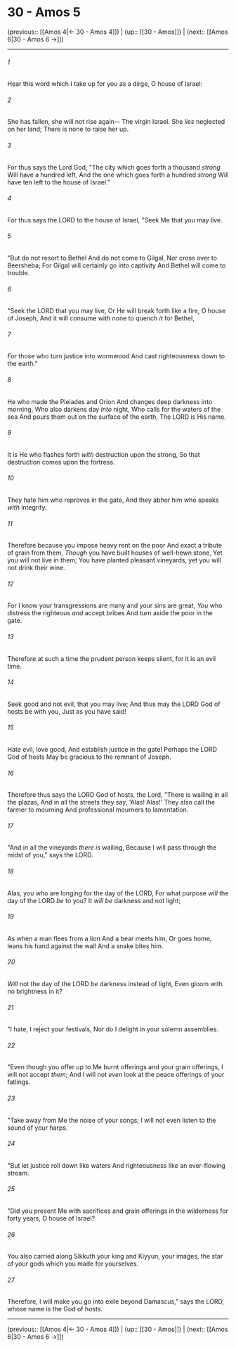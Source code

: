 # 30 - Amos 5

(previous:: [[Amos 4|← 30 - Amos 4]]) | (up:: [[30 - Amos]]) | (next:: [[Amos 6|30 - Amos 6 →]])

***


###### 1 
Hear this word which I take up for you as a dirge, O house of Israel: 

###### 2 
She has fallen, she will not rise again-- The virgin Israel. She _lies_ neglected on her land; There is none to raise her up. 

###### 3 
For thus says the Lord God, "The city which goes forth a thousand _strong_ Will have a hundred left, And the one which goes forth a hundred _strong_ Will have ten left to the house of Israel." 

###### 4 
For thus says the LORD to the house of Israel, "Seek Me that you may live. 

###### 5 
"But do not resort to Bethel And do not come to Gilgal, Nor cross over to Beersheba; For Gilgal will certainly go into captivity And Bethel will come to trouble. 

###### 6 
"Seek the LORD that you may live, Or He will break forth like a fire, O house of Joseph, And it will consume with none to quench _it_ for Bethel, 

###### 7 
_For_ those who turn justice into wormwood And cast righteousness down to the earth." 

###### 8 
He who made the Pleiades and Orion And changes deep darkness into morning, Who also darkens day _into_ night, Who calls for the waters of the sea And pours them out on the surface of the earth, The LORD is His name. 

###### 9 
It is He who flashes forth _with_ destruction upon the strong, So that destruction comes upon the fortress. 

###### 10 
They hate him who reproves in the gate, And they abhor him who speaks _with_ integrity. 

###### 11 
Therefore because you impose heavy rent on the poor And exact a tribute of grain from them, _Though_ you have built houses of well-hewn stone, Yet you will not live in them; You have planted pleasant vineyards, yet you will not drink their wine. 

###### 12 
For I know your transgressions are many and your sins are great, _You_ who distress the righteous _and_ accept bribes And turn aside the poor in the gate. 

###### 13 
Therefore at such a time the prudent person keeps silent, for it is an evil time. 

###### 14 
Seek good and not evil, that you may live; And thus may the LORD God of hosts be with you, Just as you have said! 

###### 15 
Hate evil, love good, And establish justice in the gate! Perhaps the LORD God of hosts May be gracious to the remnant of Joseph. 

###### 16 
Therefore thus says the LORD God of hosts, the Lord, "There is wailing in all the plazas, And in all the streets they say, 'Alas! Alas!' They also call the farmer to mourning And professional mourners to lamentation. 

###### 17 
"And in all the vineyards _there is_ wailing, Because I will pass through the midst of you," says the LORD. 

###### 18 
Alas, you who are longing for the day of the LORD, For what purpose _will_ the day of the LORD _be_ to you? It _will be_ darkness and not light; 

###### 19 
As when a man flees from a lion And a bear meets him, Or goes home, leans his hand against the wall And a snake bites him. 

###### 20 
_Will_ not the day of the LORD _be_ darkness instead of light, Even gloom with no brightness in it? 

###### 21 
"I hate, I reject your festivals, Nor do I delight in your solemn assemblies. 

###### 22 
"Even though you offer up to Me burnt offerings and your grain offerings, I will not accept _them_; And I will not _even_ look at the peace offerings of your fatlings. 

###### 23 
"Take away from Me the noise of your songs; I will not even listen to the sound of your harps. 

###### 24 
"But let justice roll down like waters And righteousness like an ever-flowing stream. 

###### 25 
"Did you present Me with sacrifices and grain offerings in the wilderness for forty years, O house of Israel? 

###### 26 
You also carried along Sikkuth your king and Kiyyun, your images, the star of your gods which you made for yourselves. 

###### 27 
Therefore, I will make you go into exile beyond Damascus," says the LORD, whose name is the God of hosts.

***

(previous:: [[Amos 4|← 30 - Amos 4]]) | (up:: [[30 - Amos]]) | (next:: [[Amos 6|30 - Amos 6 →]])
